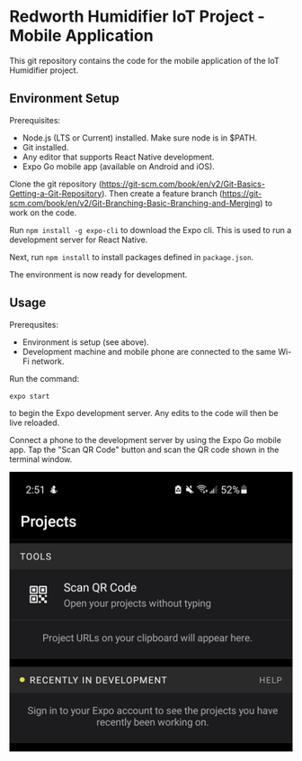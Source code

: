 # Redworth Humidifier IoT Project - Mobile Application

This git repository contains the code for the mobile application of the IoT Humidifier project.

## Environment Setup
Prerequisites:
- Node.js (LTS or Current) installed. Make sure node is in $PATH.
- Git installed.
- Any editor that supports React Native development.
- Expo Go mobile app (available on Android and iOS).

Clone the git repository (https://git-scm.com/book/en/v2/Git-Basics-Getting-a-Git-Repository). Then create a feature branch (https://git-scm.com/book/en/v2/Git-Branching-Basic-Branching-and-Merging) to work on the code.

Run `npm install -g expo-cli` to download the Expo cli. This is used to run a development server for React Native.

Next, run `npm install` to install packages defined in `package.json`.

The environment is now ready for development.

## Usage
Prerequsites:
- Environment is setup (see above).
- Development machine and mobile phone are connected to the same Wi-Fi network.

Run the command:
```
expo start
```
to begin the Expo development server. Any edits to the code will then be live reloaded.

Connect a phone to the development server by using the Expo Go mobile app. Tap the "Scan QR Code" button and scan the QR code shown in the terminal window.

![Expo Go QR Code Prompt](/docs/expo_go_img.jpg)